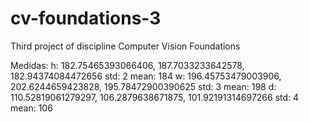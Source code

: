 # cv-foundations-3
Third project of discipline Computer Vision Foundations




Medidas: h:  182.75465393066406, 187.7033233642578, 182.94374084472656 std: 2 mean: 184
		 w:  196.45753479003906, 202.6244659423828, 195.78472900390625 std: 3 mean: 198
		 d:  110.52819061279297, 106.2879638671875, 101.92191314697266 std: 4 mean: 106

